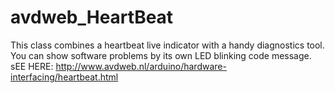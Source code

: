# avdweb_HeartBeat
This class combines a heartbeat live indicator with a handy diagnostics tool. You can show software problems by its own LED blinking code message. sEE HERE:
http://www.avdweb.nl/arduino/hardware-interfacing/heartbeat.html
